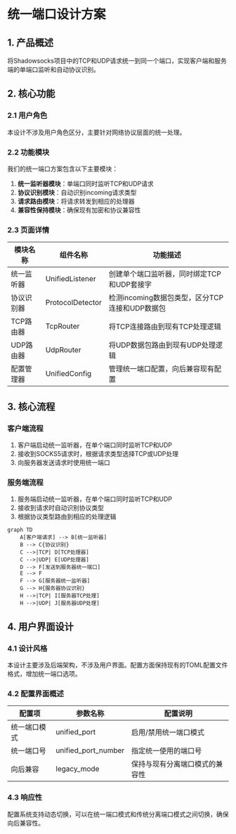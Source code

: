 # 统一端口设计方案

## 1. 产品概述

将Shadowsocks项目中的TCP和UDP请求统一到同一个端口，实现客户端和服务端的单端口监听和自动协议识别。

## 2. 核心功能

### 2.1 用户角色

本设计不涉及用户角色区分，主要针对网络协议层面的统一处理。

### 2.2 功能模块

我们的统一端口方案包含以下主要模块：

1. **统一监听器模块**：单端口同时监听TCP和UDP请求
2. **协议识别模块**：自动识别incoming请求类型
3. **请求路由模块**：将请求转发到相应的处理器
4. **兼容性保持模块**：确保现有加密和协议兼容性

### 2.3 页面详情

| 模块名称 | 组件名称 | 功能描述 |
|----------|----------|----------|
| 统一监听器 | UnifiedListener | 创建单个端口监听器，同时绑定TCP和UDP套接字 |
| 协议识别器 | ProtocolDetector | 检测incoming数据包类型，区分TCP连接和UDP数据包 |
| TCP路由器 | TcpRouter | 将TCP连接路由到现有TCP处理逻辑 |
| UDP路由器 | UdpRouter | 将UDP数据包路由到现有UDP处理逻辑 |
| 配置管理器 | UnifiedConfig | 管理统一端口配置，向后兼容现有配置 |

## 3. 核心流程

### 客户端流程
1. 客户端启动统一监听器，在单个端口同时监听TCP和UDP
2. 接收到SOCKS5请求时，根据请求类型选择TCP或UDP处理
3. 向服务器发送请求时使用统一端口

### 服务端流程
1. 服务端启动统一监听器，在单个端口同时监听TCP和UDP
2. 接收到请求时自动识别协议类型
3. 根据协议类型路由到相应的处理逻辑

```mermaid
graph TD
    A[客户端请求] --> B[统一监听器]
    B --> C{协议识别}
    C -->|TCP| D[TCP处理器]
    C -->|UDP| E[UDP处理器]
    D --> F[发送到服务器统一端口]
    E --> F
    F --> G[服务器统一监听器]
    G --> H{服务器协议识别}
    H -->|TCP| I[服务器TCP处理]
    H -->|UDP| J[服务器UDP处理]
```

## 4. 用户界面设计

### 4.1 设计风格

本设计主要涉及后端架构，不涉及用户界面。配置方面保持现有的TOML配置文件格式，增加统一端口选项。

### 4.2 配置界面概述

| 配置项 | 参数名称 | 配置说明 |
|--------|----------|----------|
| 统一端口模式 | unified_port | 启用/禁用统一端口模式 |
| 统一端口号 | unified_port_number | 指定统一使用的端口号 |
| 向后兼容 | legacy_mode | 保持与现有分离端口模式的兼容性 |

### 4.3 响应性

配置系统支持动态切换，可以在统一端口模式和传统分离端口模式之间切换，确保向后兼容性。